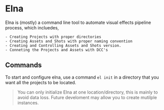 # Elna
Elna is (mostly) a command line tool to automate visual effects pipeline process, which incluedes,

    - Creating Projects with proper directories
    - Creating Assets and Shots with proper naming convention
    - Creating and Controlling Assets and Shots version.
    - Conneting the Projects and Assets with DCC's 

## Commands
To start and configure elna, use a command `el init` in a directory that you want all the projects to be located. 
> You can only initialize Elna at one location/directory, this is mainly to avoid data loss. Future develoment may allow you to create mutilple instances.